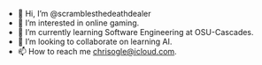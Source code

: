 - 👋 Hi, I’m @scramblesthedeathdealer
- 👀 I’m interested in online gaming.
- 🌱 I’m currently learning Software Engineering at OSU-Cascades.
- 💞️ I’m looking to collaborate on learning AI.
- 📫 How to reach me chrisogle@icloud.com.

<!---
scramblesthedeathdealer/scramblesthedeathdealer is a ✨ special ✨ repository because its `README.md` (this file) appears on your GitHub profile.
You can click the Preview link to take a look at your changes.
--->
